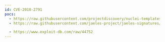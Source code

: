 ```yaml
---
id: CVE-2018-2791
pocs:
  - https://raw.githubusercontent.com/projectdiscovery/nuclei-templates/master/cves/2018/CVE-2018-2791.yaml
  - https://raw.githubusercontent.com/jaeles-project/jaeles-signatures/master/cves/oracle-webcenter-xss-cve-2018-2791.yaml

  - https://www.exploit-db.com/raw/44752
---
```

